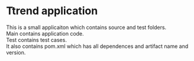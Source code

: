 # Ttrend application

This is a small applicaiton which contains source and test folders.  
Main contains application code.  
Test contains test cases.  
It also contains pom.xml which has all dependences and artifact name and version.
